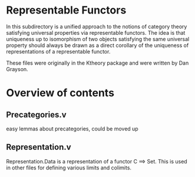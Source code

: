 Representable Functors
======================

In this subdirectory is a unified approach to the notions of category theory
satisfying universal properties via representable functors.  The idea is that
uniqueness up to isomorphism of two objects satisfying the same universal
property should always be drawn as a direct corollary of the uniqueness of
representations of a representable functor.

These files were originally in the Ktheory package and were written by Dan
Grayson.

Overview of contents
====================

## Precategories.v

easy lemmas about precategories, could be moved up

## Representation.v

Representation.Data is a representation of a functor C ==> Set.  This is used
in other files for defining various limits and colimits.
